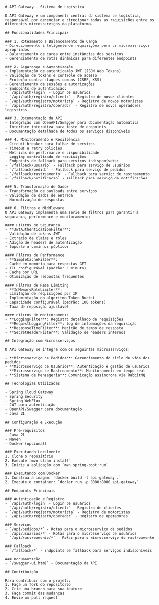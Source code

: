     # API Gateway - Sistema de Logística

    O API Gateway é um componente central do sistema de logística, responsável por gerenciar e direcionar todas as requisições entre os diferentes microsserviços da plataforma.

    ## Funcionalidades Principais

    ### 1. Roteamento e Balanceamento de Carga
    - Direcionamento inteligente de requisições para os microsserviços apropriados
    - Balanceamento de carga entre instâncias dos serviços
    - Gerenciamento de rotas dinâmicas para diferentes endpoints

    ### 2. Segurança e Autenticação
    - Implementação de autenticação JWT (JSON Web Tokens)
    - Validação de tokens e controle de acesso
    - Proteção contra ataques comuns (CSRF, XSS)
    - Gerenciamento de sessões e autorizações
    - Endpoints de autenticação:
    - `/api/auth/login` - Login de usuários
    - `/api/auth/registro/cliente` - Registro de novos clientes
    - `/api/auth/registro/motorista` - Registro de novos motoristas
    - `/api/auth/registro/operador` - Registro de novos operadores logísticos

    ### 3. Documentação da API
    - Integração com OpenAPI/Swagger para documentação automática
    - Interface interativa para teste de endpoints
    - Documentação detalhada de todos os serviços disponíveis

    ### 4. Monitoramento e Resiliência
    - Circuit breaker para falhas de serviços
    - Timeout e retry policies
    - Métricas de performance e disponibilidade
    - Logging centralizado de requisições
    - Endpoints de fallback para serviços indisponíveis:
    - `/fallback/usuario` - Fallback para serviço de usuários
    - `/fallback/pedido` - Fallback para serviço de pedidos
    - `/fallback/rastreamento` - Fallback para serviço de rastreamento
    - `/fallback/notificacao` - Fallback para serviço de notificações

    ### 5. Transformação de Dados
    - Transformação de payloads entre serviços
    - Validação de dados de entrada
    - Normalização de respostas

    ### 6. Filtros e Middleware
    O API Gateway implementa uma série de filtros para garantir a segurança, performance e monitoramento:

    #### Filtros de Segurança
    - **JwtAuthenticationFilter**: 
    - Validação de tokens JWT
    - Extração de claims e roles
    - Adição de headers de autenticação
    - Suporte a caminhos públicos

    #### Filtros de Performance
    - **SimpleCacheFilter**:
    - Cache em memória para respostas GET
    - TTL configurável (padrão: 1 minuto)
    - Cache por URL
    - Otimização de respostas frequentes

    #### Filtros de Rate Limiting
    - **InMemoryRateLimiter**:
    - Limitação de requisições por IP
    - Implementação do algoritmo Token Bucket
    - Capacidade configurável (padrão: 100 tokens)
    - Taxa de reposição ajustável

    #### Filtros de Monitoramento
    - **LoggingFilter**: Registro detalhado de requisições
    - **RequestLoggingFilter**: Log de informações da requisição
    - **ResponseTimeFilter**: Medição de tempo de resposta
    - **SecretHeaderFilter**: Validação de headers internos

    ## Integração com Microsserviços

    O API Gateway se integra com os seguintes microsserviços:

    - **Microsserviço de Pedidos**: Gerenciamento do ciclo de vida dos pedidos
    - **Microsserviço de Usuários**: Autenticação e gestão de usuários
    - **Microsserviço de Rastreamento**: Monitoramento em tempo real
    - **Sistema de Mensageria**: Comunicação assíncrona via RabbitMQ

    ## Tecnologias Utilizadas

    - Spring Cloud Gateway
    - Spring Security
    - Spring WebFlux
    - JWT para autenticação
    - OpenAPI/Swagger para documentação
    - Java 21

    ## Configuração e Execução

    ### Pré-requisitos
    - Java 21
    - Maven
    - Docker (opcional)

    ### Executando Localmente
    1. Clone o repositório
    2. Execute `mvn clean install`
    3. Inicie a aplicação com `mvn spring-boot:run`

    ### Executando com Docker
    1. Construa a imagem: `docker build -t api-gateway .`
    2. Execute o container: `docker run -p 8080:8080 api-gateway`

    ## Endpoints Principais

    ### Autenticação e Registro
    - `/api/auth/login` - Login de usuários
    - `/api/auth/registro/cliente` - Registro de clientes
    - `/api/auth/registro/motorista` - Registro de motoristas
    - `/api/auth/registro/operador` - Registro de operadores

    ### Serviços
    - `/api/pedidos/*` - Rotas para o microsserviço de pedidos
    - `/api/usuarios/*` - Rotas para o microsserviço de usuários
    - `/api/rastreamento/*` - Rotas para o microsserviço de rastreamento

    ### Fallback
    - `/fallback/*` - Endpoints de fallback para serviços indisponíveis

    ### Documentação
    - `/swagger-ui.html` - Documentação da API

    ## Contribuição

    Para contribuir com o projeto:
    1. Faça um fork do repositório
    2. Crie uma branch para sua feature
    3. Faça commit das mudanças
    4. Envie um pull request